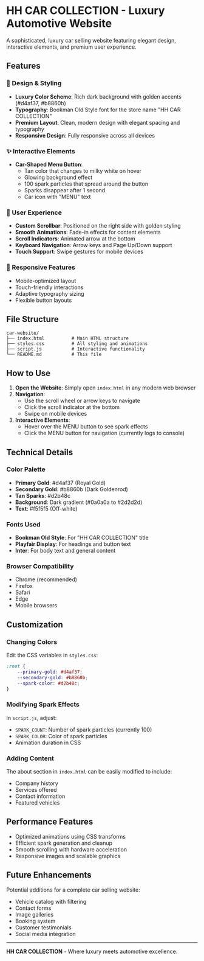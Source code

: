 # HH CAR COLLECTION - Luxury Automotive Website

A sophisticated, luxury car selling website featuring elegant design, interactive elements, and premium user experience.

## Features

### 🎨 Design & Styling
- **Luxury Color Scheme**: Rich dark background with golden accents (#d4af37, #b8860b)
- **Typography**: Bookman Old Style font for the store name "HH CAR COLLECTION"
- **Premium Layout**: Clean, modern design with elegant spacing and typography
- **Responsive Design**: Fully responsive across all devices

### ✨ Interactive Elements
- **Car-Shaped Menu Button**: 
  - Tan color that changes to milky white on hover
  - Glowing background effect
  - 100 spark particles that spread around the button
  - Sparks disappear after 1 second
  - Car icon with "MENU" text

### 🎯 User Experience
- **Custom Scrollbar**: Positioned on the right side with golden styling
- **Smooth Animations**: Fade-in effects for content elements
- **Scroll Indicators**: Animated arrow at the bottom
- **Keyboard Navigation**: Arrow keys and Page Up/Down support
- **Touch Support**: Swipe gestures for mobile devices

### 📱 Responsive Features
- Mobile-optimized layout
- Touch-friendly interactions
- Adaptive typography sizing
- Flexible button layouts

## File Structure

```
car-website/
├── index.html          # Main HTML structure
├── styles.css          # All styling and animations
├── script.js           # Interactive functionality
└── README.md           # This file
```

## How to Use

1. **Open the Website**: Simply open `index.html` in any modern web browser
2. **Navigation**: 
   - Use the scroll wheel or arrow keys to navigate
   - Click the scroll indicator at the bottom
   - Swipe on mobile devices
3. **Interactive Elements**:
   - Hover over the MENU button to see spark effects
   - Click the MENU button for navigation (currently logs to console)

## Technical Details

### Color Palette
- **Primary Gold**: #d4af37 (Royal Gold)
- **Secondary Gold**: #b8860b (Dark Goldenrod)
- **Tan Sparks**: #d2b48c
- **Background**: Dark gradient (#0a0a0a to #2d2d2d)
- **Text**: #f5f5f5 (Off-white)

### Fonts Used
- **Bookman Old Style**: For "HH CAR COLLECTION" title
- **Playfair Display**: For headings and button text
- **Inter**: For body text and general content

### Browser Compatibility
- Chrome (recommended)
- Firefox
- Safari
- Edge
- Mobile browsers

## Customization

### Changing Colors
Edit the CSS variables in `styles.css`:
```css
:root {
    --primary-gold: #d4af37;
    --secondary-gold: #b8860b;
    --spark-color: #d2b48c;
}
```

### Modifying Spark Effects
In `script.js`, adjust:
- `SPARK_COUNT`: Number of spark particles (currently 100)
- `SPARK_COLOR`: Color of spark particles
- Animation duration in CSS

### Adding Content
The about section in `index.html` can be easily modified to include:
- Company history
- Services offered
- Contact information
- Featured vehicles

## Performance Features

- Optimized animations using CSS transforms
- Efficient spark generation and cleanup
- Smooth scrolling with hardware acceleration
- Responsive images and scalable graphics

## Future Enhancements

Potential additions for a complete car selling website:
- Vehicle catalog with filtering
- Contact forms
- Image galleries
- Booking system
- Customer testimonials
- Social media integration

---

**HH CAR COLLECTION** - Where luxury meets automotive excellence. 